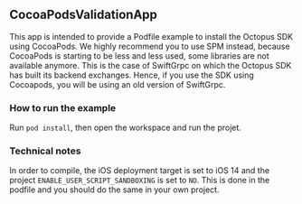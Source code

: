 ## CocoaPodsValidationApp

This app is intended to provide a Podfile example to install the Octopus SDK using CocoaPods.
We highly recommend you to use SPM instead, because CocoaPods is starting to be less and less used, some libraries are not available anymore.
This is the case of SwiftGrpc on which the Octopus SDK has built its backend exchanges. 
Hence, if you use the SDK using Cocoapods, you will be using an old version of SwiftGrpc.

### How to run the example
Run `pod install`, then open the workspace and run the projet.

### Technical notes
In order to compile, the iOS deployment target is set to iOS 14 and the project `ENABLE_USER_SCRIPT_SANDBOXING` is set to `NO`. 
This is done in the podfile and you should do the same in your own project. 
